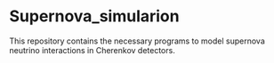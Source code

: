 # Supernova_simularion
This repository contains the necessary programs to model supernova neutrino interactions in Cherenkov detectors.
